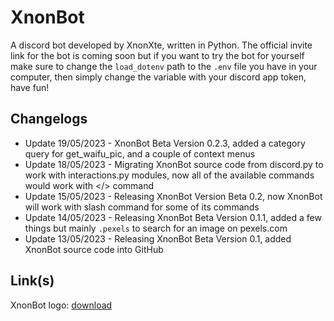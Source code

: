 # XnonBot

A discord bot developed by XnonXte, written in Python. The official invite link for the bot is coming soon but if you want to try the bot for yourself make sure to change the `load_dotenv` path to the `.env` file you have in your computer, then simply change the variable with your discord app token, have fun!

## Changelogs

- Update 19/05/2023 - XnonBot Beta Version 0.2.3, added a category query for get_waifu_pic, and a couple of context menus
- Update 18/05/2023 - Migrating XnonBot source code from discord.py to work with interactions.py modules, now all of the available commands would work with </> command
- Update 15/05/2023 - Releasing XnonBot Version Beta 0.2, now XnonBot will work with slash command for some of its commands
- Update 14/05/2023 - Releasing XnonBot Beta Version 0.1.1, added a few things but mainly `.pexels` to search for an image on pexels.com
- Update 13/05/2023 - Releasing XnonBot Beta Version 0.1, added XnonBot source code into GitHub

## Link(s)

XnonBot logo: [download](https://cdn.discordapp.com/attachments/944147343140327465/1106659505711878154/xnonbot.png)

